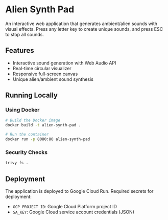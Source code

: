 # Alien Synth Pad

An interactive web application that generates ambient/alien sounds with visual effects. Press any letter key to create unique sounds, and press ESC to stop all sounds.

## Features
- Interactive sound generation with Web Audio API
- Real-time circular visualizer
- Responsive full-screen canvas
- Unique alien/ambient sound synthesis

## Running Locally

### Using Docker 
```bash
# Build the Docker image
docker build -t alien-synth-pad .

# Run the container
docker run -p 8080:80 alien-synth-pad
```

### Security Checks
```bash
trivy fs .
```

## Deployment
The application is deployed to Google Cloud Run. Required secrets for deployment:
- `GCP_PROJECT_ID`: Google Cloud Platform project ID
- `SA_KEY`: Google Cloud service account credentials (JSON)